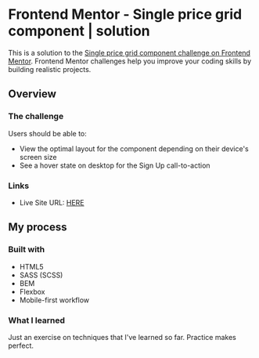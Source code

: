 # Frontend Mentor - Single price grid component | solution

This is a solution to the [Single price grid component challenge on Frontend Mentor](https://www.frontendmentor.io/challenges/single-price-grid-component-5ce41129d0ff452fec5abbbc). Frontend Mentor challenges help you improve your coding skills by building realistic projects.

## Overview

### The challenge

Users should be able to:

- View the optimal layout for the component depending on their device's screen size
- See a hover state on desktop for the Sign Up call-to-action

### Links

- Live Site URL: [HERE](https://your-live-site-url.com)

## My process

### Built with

- HTML5
- SASS (SCSS)
- BEM
- Flexbox
- Mobile-first workflow

### What I learned

Just an exercise on techniques that I've learned so far. Practice makes perfect.
